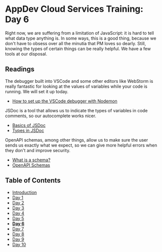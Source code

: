 # AppDev Cloud Services Training: Day 6

Right now, we are suffering from a limitation of JavaScript: it is hard to
tell what data type anything is. In some ways, this is a good thing, because
we don't have to obsess over all the minutia that PM loves so dearly. Still,
knowing the types of certain things can be really helpful. We have a few
tools at our disposal.

## Readings

The debugger built into VSCode and some other editors like WebStorm is really
fantastic for looking at the values of variables while your code is running.
We will set it up today.

* [How to set up the VSCode debugger with Nodemon](https://github.com/Microsoft/vscode-recipes/tree/master/nodemon)

JSDoc is a tool that allows us to indicate the types of variables in code
comments, so our autocomplete works nicer.

* [Basics of JSDoc](http://usejsdoc.org/about-getting-started.html#adding-documentation-comments-to-your-code)
* [Types in JSDoc](http://usejsdoc.org/tags-type.html)

OpenAPI schemas, among other things, allow us to make sure the user sends us
exactly what we expect, so we can give more helpful errors when they don't
and improve security.

* [What is a schema?](https://spacetelescope.github.io/understanding-json-schema/about.html)
* [OpenAPI Schemas](https://swagger.io/docs/specification/data-models/data-types/)

## Table of Contents

* [Introduction][intro]
* [Day 1][day1]
* [Day 2][day2]
* [Day 3][day3]
* [Day 4][day4]
* [Day 5][day5]
* [**Day 6**][day6]
* [Day 7][day7]
* [Day 8][day8]
* [Day 9][day9]
* [Day 10][day10]

[intro]: https://github.com/GrinnellAppDev/cloud-services-training
[day1]: https://github.com/GrinnellAppDev/cloud-services-training/tree/day-01
[day2]: https://github.com/GrinnellAppDev/cloud-services-training/tree/day-02
[day3]: https://github.com/GrinnellAppDev/cloud-services-training/tree/day-03
[day4]: https://github.com/GrinnellAppDev/cloud-services-training/tree/day-04
[day5]: https://github.com/GrinnellAppDev/cloud-services-training/tree/day-05
[day6]: https://github.com/GrinnellAppDev/cloud-services-training/tree/day-06
[day7]: https://github.com/GrinnellAppDev/cloud-services-training/tree/day-07
[day8]: https://github.com/GrinnellAppDev/cloud-services-training/tree/day-08
[day9]: https://github.com/GrinnellAppDev/cloud-services-training/tree/day-09
[day10]: https://github.com/GrinnellAppDev/cloud-services-training/tree/day-10
